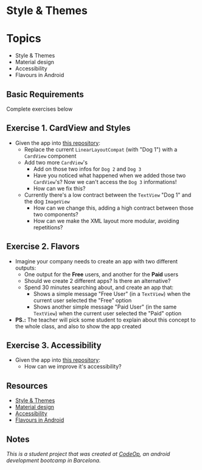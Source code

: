 
# Style & Themes

# Topics
- Style & Themes
- Material design
- Accessibility
- Flavours in Android

## Basic Requirements

Complete exercises below

## Exercise 1. CardView and Styles

- Given the app into [this repository](https://github.com/CodeOp-tech/bumble-android-assignments/tree/master/android-styles-themes/android-styles-themes_ex1):
	- Replace the current `LinearLayoutCompat` (with "Dog 1") with a `CardView` component
	- Add two more `CardView`'s
		- Add on those two infos for `Dog 2` and `Dog 3`
		- Have you noticed what happened when we added those two `CardView`'s? Now we can't access the `Dog 3` informations!
		- How can we fix this?
	- Currently there's a low contract between the `TextView` "Dog 1" and the dog `ImageView`
		- How can we change this, adding a high contract between those two components?
		- How can we make the XML layout more modular, avoiding repetitions?

## Exercise 2. Flavors

- Imagine your company needs to create an app with two different outputs:
	- One output for the **Free** users, and another for the **Paid** users
	- Should we create 2 different apps? Is there an alternative?
	- Spend 30 minutes searching about, and create an app that:
		- Shows a simple message "Free User" (in a `TextView`) when the current user selected the "Free" option
		- Shows another simple message "Paid User" (in the same `TextView`) when the current user selected the "Paid" option
- **PS.:** The teacher will pick some student to explain about this concept to the whole class, and also to show the app created

## Exercise 3. Accessibility

- Given the app into [this repository](https://github.com/CodeOp-tech/bumble-android-assignments/tree/master/android-styles-themes/android-styles-themes_ex3):
	- How can we improve it's accessibility?

## Resources

- [Style & Themes](https://developer.android.com/guide/topics/ui/look-and-feel/themes)
- [Material design](https://material.io/design)
- [Accessibility](https://developer.android.com/codelabs/starting-android-accessibility)
- [Flavours in Android](https://developer.android.com/studio/build/build-variants)

## Notes

_This is a student project that was created at [CodeOp](http://CodeOp.tech), an android development bootcamp in Barcelona._
